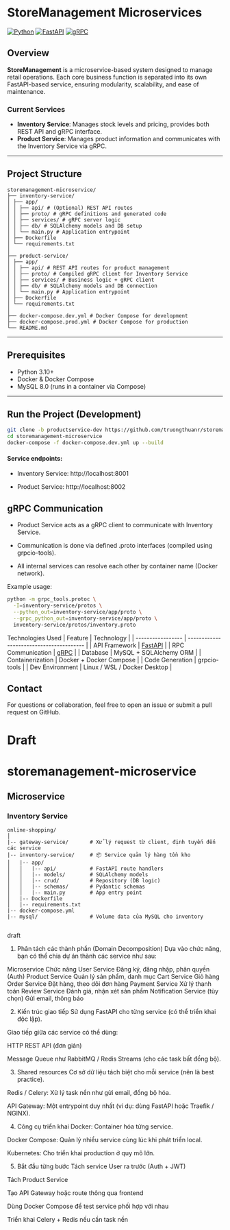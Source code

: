 # StoreManagement Microservices

[![Python](https://img.shields.io/badge/python-3.10+-blue.svg)](https://www.python.org/)
[![FastAPI](https://img.shields.io/badge/FastAPI-High%20Performance-green.svg)](https://fastapi.tiangolo.com/)
[![gRPC](https://img.shields.io/badge/gRPC-RPC-yellowgreen.svg)](https://grpc.io/)

## Overview

**StoreManagement** is a microservice-based system designed to manage retail operations. Each core business function is separated into its own FastAPI-based service, ensuring modularity, scalability, and ease of maintenance.

### Current Services

- **Inventory Service**: Manages stock levels and pricing, provides both REST API and gRPC interface.
- **Product Service**: Manages product information and communicates with the Inventory Service via gRPC.

---

## Project Structure 
```
storemanagement-microservice/
├── inventory-service/
│ ├── app/
│ │ ├── api/ # (Optional) REST API routes
│ │ ├── proto/ # gRPC definitions and generated code
│ │ ├── services/ # gRPC server logic
│ │ ├── db/ # SQLAlchemy models and DB setup
│ │ └── main.py # Application entrypoint
│ ├── Dockerfile
│ └── requirements.txt
│
├── product-service/
│ ├── app/
│ │ ├── api/ # REST API routes for product management
│ │ ├── proto/ # Compiled gRPC client for Inventory Service
│ │ ├── services/ # Business logic + gRPC client
│ │ ├── db/ # SQLAlchemy models and DB connection
│ │ └── main.py # Application entrypoint
│ ├── Dockerfile
│ └── requirements.txt
│
├── docker-compose.dev.yml # Docker Compose for development
├── docker-compose.prod.yml # Docker Compose for production
└── README.md

```



---

## Prerequisites

- Python 3.10+
- Docker & Docker Compose
- MySQL 8.0 (runs in a container via Compose)

---

## Run the Project (Development)

```bash
git clone -b productservice-dev https://github.com/truongthuanr/storemanagement-microservice.git
cd storemanagement-microservice
docker-compose -f docker-compose.dev.yml up --build
```

#### Service endpoints:

- Inventory Service: http://localhost:8001

- Product Service: http://localhost:8002

## gRPC Communication

- Product Service acts as a gRPC client to communicate with Inventory Service.

- Communication is done via defined .proto interfaces (compiled using grpcio-tools).

- All internal services can resolve each other by container name (Docker network).

Example usage:
```bash
python -m grpc_tools.protoc \
  -I=inventory-service/protos \
  --python_out=inventory-service/app/proto \
  --grpc_python_out=inventory-service/app/proto \
  inventory-service/protos/inventory.proto
```
Technologies Used
| Feature           | Technology                               |
| ----------------- | ---------------------------------------- |
| API Framework     | [FastAPI](https://fastapi.tiangolo.com/) |
| RPC Communication | [gRPC](https://grpc.io/)                 |
| Database          | MySQL + SQLAlchemy ORM                   |
| Containerization  | Docker + Docker Compose                  |
| Code Generation   | grpcio-tools                             |
| Dev Environment   | Linux / WSL / Docker Desktop             |


## Contact

For questions or collaboration, feel free to open an issue or submit a pull request on GitHub.



##
# **Draft**
# storemanagement-microservice

## Microservice

### Inventory Service
```
online-shopping/
│
|-- gateway-service/       # Xử lý request từ client, định tuyến đến các service
|-- inventory-service/     # 📦 Service quản lý hàng tồn kho
│   |-- app/
│   │   |-- api/           # FastAPI route handlers
│   │   |-- models/        # SQLAlchemy models
│   │   |-- crud/          # Repository (DB logic)
│   │   |-- schemas/       # Pydantic schemas
│   │   |-- main.py        # App entry point
│   |-- Dockerfile
│   |-- requirements.txt
|-- docker-compose.yml
|-- mysql/                 # Volume data của MySQL cho inventory


```






draft
1. Phân tách các thành phần (Domain Decomposition)
Dựa vào chức năng, bạn có thể chia dự án thành các service như sau:

Microservice	Chức năng
User Service	Đăng ký, đăng nhập, phân quyền (Auth)
Product Service	Quản lý sản phẩm, danh mục
Cart Service	Giỏ hàng
Order Service	Đặt hàng, theo dõi đơn hàng
Payment Service	Xử lý thanh toán
Review Service	Đánh giá, nhận xét sản phẩm
Notification Service (tùy chọn)	Gửi email, thông báo

2. Kiến trúc giao tiếp
Sử dụng FastAPI cho từng service (có thể triển khai độc lập).

Giao tiếp giữa các service có thể dùng:

HTTP REST API (đơn giản)

Message Queue như RabbitMQ / Redis Streams (cho các task bất đồng bộ).

3. Shared resources
Cơ sở dữ liệu tách biệt cho mỗi service (nên là best practice).

Redis / Celery: Xử lý task nền như gửi email, đồng bộ hóa.

API Gateway: Một entrypoint duy nhất (ví dụ: dùng FastAPI hoặc Traefik / NGINX).

4. Công cụ triển khai
Docker: Container hóa từng service.

Docker Compose: Quản lý nhiều service cùng lúc khi phát triển local.

Kubernetes: Cho triển khai production ở quy mô lớn.

5. Bắt đầu từng bước
Tách service User ra trước (Auth + JWT)

Tách Product Service

Tạo API Gateway hoặc route thông qua frontend

Dùng Docker Compose để test service phối hợp với nhau

Triển khai Celery + Redis nếu cần task nền
